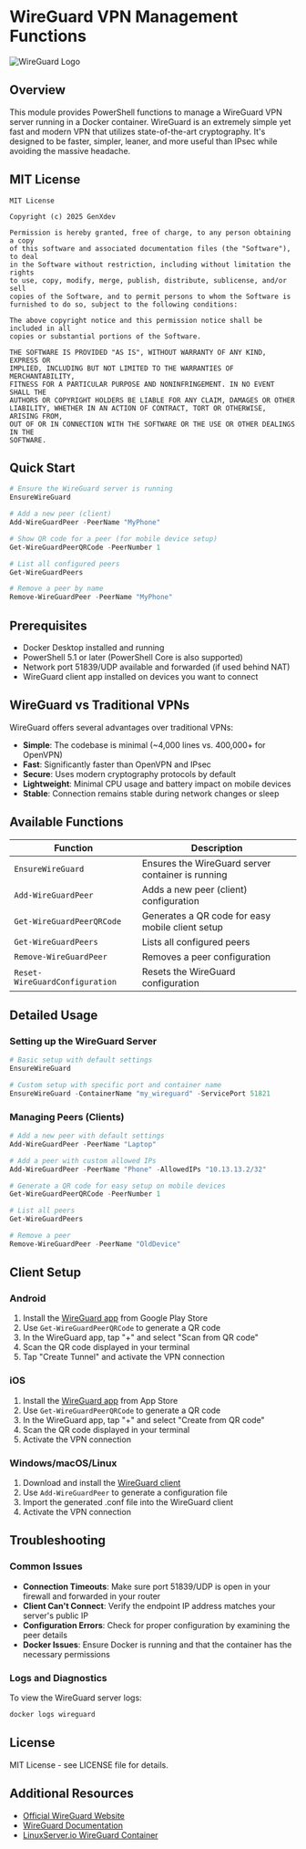 # WireGuard VPN Management Functions

![WireGuard Logo](https://www.wireguard.com/img/wireguard.svg)

## Overview

This module provides PowerShell functions to manage a WireGuard VPN server running in a Docker container. WireGuard is an extremely simple yet fast and modern VPN that utilizes state-of-the-art cryptography. It's designed to be faster, simpler, leaner, and more useful than IPsec while avoiding the massive headache.

## MIT License

````text
MIT License

Copyright (c) 2025 GenXdev

Permission is hereby granted, free of charge, to any person obtaining a copy
of this software and associated documentation files (the "Software"), to deal
in the Software without restriction, including without limitation the rights
to use, copy, modify, merge, publish, distribute, sublicense, and/or sell
copies of the Software, and to permit persons to whom the Software is
furnished to do so, subject to the following conditions:

The above copyright notice and this permission notice shall be included in all
copies or substantial portions of the Software.

THE SOFTWARE IS PROVIDED "AS IS", WITHOUT WARRANTY OF ANY KIND, EXPRESS OR
IMPLIED, INCLUDING BUT NOT LIMITED TO THE WARRANTIES OF MERCHANTABILITY,
FITNESS FOR A PARTICULAR PURPOSE AND NONINFRINGEMENT. IN NO EVENT SHALL THE
AUTHORS OR COPYRIGHT HOLDERS BE LIABLE FOR ANY CLAIM, DAMAGES OR OTHER
LIABILITY, WHETHER IN AN ACTION OF CONTRACT, TORT OR OTHERWISE, ARISING FROM,
OUT OF OR IN CONNECTION WITH THE SOFTWARE OR THE USE OR OTHER DEALINGS IN THE
SOFTWARE.
````

## Quick Start

```powershell
# Ensure the WireGuard server is running
EnsureWireGuard

# Add a new peer (client)
Add-WireGuardPeer -PeerName "MyPhone"

# Show QR code for a peer (for mobile device setup)
Get-WireGuardPeerQRCode -PeerNumber 1

# List all configured peers
Get-WireGuardPeers

# Remove a peer by name
Remove-WireGuardPeer -PeerName "MyPhone"
```

## Prerequisites

- Docker Desktop installed and running
- PowerShell 5.1 or later (PowerShell Core is also supported)
- Network port 51839/UDP available and forwarded (if used behind NAT)
- WireGuard client app installed on devices you want to connect

## WireGuard vs Traditional VPNs

WireGuard offers several advantages over traditional VPNs:

- **Simple**: The codebase is minimal (~4,000 lines vs. 400,000+ for OpenVPN)
- **Fast**: Significantly faster than OpenVPN and IPsec
- **Secure**: Uses modern cryptography protocols by default
- **Lightweight**: Minimal CPU usage and battery impact on mobile devices
- **Stable**: Connection remains stable during network changes or sleep

## Available Functions

| Function                       | Description                                       |
| ------------------------------ | ------------------------------------------------- |
| `EnsureWireGuard`              | Ensures the WireGuard server container is running |
| `Add-WireGuardPeer`            | Adds a new peer (client) configuration            |
| `Get-WireGuardPeerQRCode`      | Generates a QR code for easy mobile client setup  |
| `Get-WireGuardPeers`           | Lists all configured peers                        |
| `Remove-WireGuardPeer`         | Removes a peer configuration                      |
| `Reset-WireGuardConfiguration` | Resets the WireGuard configuration                |

## Detailed Usage

### Setting up the WireGuard Server

```powershell
# Basic setup with default settings
EnsureWireGuard

# Custom setup with specific port and container name
EnsureWireGuard -ContainerName "my_wireguard" -ServicePort 51821
```

### Managing Peers (Clients)

```powershell
# Add a new peer with default settings
Add-WireGuardPeer -PeerName "Laptop"

# Add a peer with custom allowed IPs
Add-WireGuardPeer -PeerName "Phone" -AllowedIPs "10.13.13.2/32"

# Generate a QR code for easy setup on mobile devices
Get-WireGuardPeerQRCode -PeerNumber 1

# List all peers
Get-WireGuardPeers

# Remove a peer
Remove-WireGuardPeer -PeerName "OldDevice"
```

## Client Setup

### Android

1. Install the [WireGuard app](https://play.google.com/store/apps/details?id=com.wireguard.android) from Google Play Store
2. Use `Get-WireGuardPeerQRCode` to generate a QR code
3. In the WireGuard app, tap "+" and select "Scan from QR code"
4. Scan the QR code displayed in your terminal
5. Tap "Create Tunnel" and activate the VPN connection

### iOS

1. Install the [WireGuard app](https://apps.apple.com/us/app/wireguard/id1441195209) from App Store
2. Use `Get-WireGuardPeerQRCode` to generate a QR code
3. In the WireGuard app, tap "+" and select "Create from QR code"
4. Scan the QR code displayed in your terminal
5. Activate the VPN connection

### Windows/macOS/Linux

1. Download and install the [WireGuard client](https://www.wireguard.com/install/)
2. Use `Add-WireGuardPeer` to generate a configuration file
3. Import the generated .conf file into the WireGuard client
4. Activate the VPN connection

## Troubleshooting

### Common Issues

- **Connection Timeouts**: Make sure port 51839/UDP is open in your firewall and forwarded in your router
- **Client Can't Connect**: Verify the endpoint IP address matches your server's public IP
- **Configuration Errors**: Check for proper configuration by examining the peer details
- **Docker Issues**: Ensure Docker is running and that the container has the necessary permissions

### Logs and Diagnostics

To view the WireGuard server logs:

```powershell
docker logs wireguard
```

## License

MIT License - see LICENSE file for details.

## Additional Resources

- [Official WireGuard Website](https://www.wireguard.com/)
- [WireGuard Documentation](https://www.wireguard.com/quickstart/)
- [LinuxServer.io WireGuard Container](https://docs.linuxserver.io/images/docker-wireguard)
